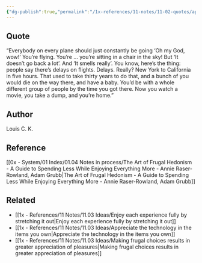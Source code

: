```yaml
---
{"dg-publish":true,"permalink":"/1x-references/11-notes/11-02-quotes/appreciation-that-we-can-fly-in-a-plane-louis-c-k/","title":"Appreciation that we can fly in a plane - Louis C.K.","created":"2025-08-27T17:30:53.448+03:00","updated":"2025-08-27T17:32:21.736+03:00"}
---
```



## Quote
“Everybody on every plane should just constantly be going ‘Oh my God, wow!’ You’re flying. You’re … you’re sitting in a chair in the sky! But ‘It doesn’t go back a lot’. And ‘It smells really’. You know, here’s the thing: people say there’s delays on flights. Delays. Really? New York to California in five hours. That used to take thirty years to do that, and a bunch of you would die on the way there, and have a baby. You’d be with a whole different group of people by the time you got there. Now you watch a movie, you take a dump, and you’re home.” 

## Author
Louis C. K.

## Reference
[[0x - System/01 Index/01.04 Notes in process/The Art of Frugal Hedonism - A Guide to Spending Less While Enjoying Everything More - Annie Raser-Rowland, Adam Grubb\|The Art of Frugal Hedonism - A Guide to Spending Less While Enjoying Everything More - Annie Raser-Rowland, Adam Grubb]]

## Related
- [[1x - References/11 Notes/11.03 Ideas/Enjoy each experience fully by stretching it out\|Enjoy each experience fully by stretching it out]]
- [[1x - References/11 Notes/11.03 Ideas/Appreciate the technology in the items you own\|Appreciate the technology in the items you own]]
- [[1x - References/11 Notes/11.03 Ideas/Making frugal choices results in greater appreciation of pleasures\|Making frugal choices results in greater appreciation of pleasures]]